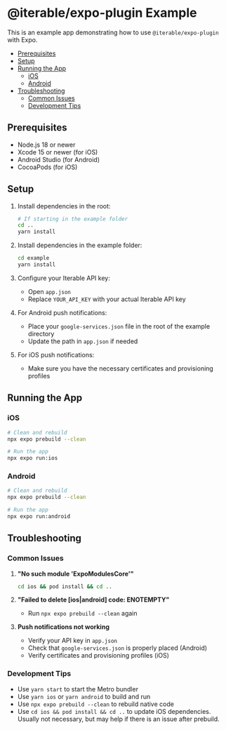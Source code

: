 # @iterable/expo-plugin Example

This is an example app demonstrating how to use `@iterable/expo-plugin` with
Expo.


<!-- @import "[TOC]" {cmd="toc" depthFrom=2 depthTo=3 orderedList=false} -->

<!-- code_chunk_output -->

- [Prerequisites](#prerequisites)
- [Setup](#setup)
- [Running the App](#running-the-app)
  - [iOS](#ios)
  - [Android](#android)
- [Troubleshooting](#troubleshooting)
  - [Common Issues](#common-issues)
  - [Development Tips](#development-tips)

<!-- /code_chunk_output -->

## Prerequisites

- Node.js 18 or newer
- Xcode 15 or newer (for iOS)
- Android Studio (for Android)
- CocoaPods (for iOS)

## Setup

1. Install dependencies in the root:
    ```bash
    # If starting in the example folder 
    cd ..
    yarn install
    ```
2. Install dependencies in the example folder:
    ```bash
    cd example
    yarn install
    ```
3. Configure your Iterable API key:
   - Open `app.json`
   - Replace `YOUR_API_KEY` with your actual Iterable API key

4. For Android push notifications:
   - Place your `google-services.json` file in the root of the example directory
   - Update the path in `app.json` if needed

5. For iOS push notifications:
   - Make sure you have the necessary certificates and provisioning profiles

## Running the App

### iOS

```bash
# Clean and rebuild
npx expo prebuild --clean

# Run the app
npx expo run:ios
```

### Android

```bash
# Clean and rebuild
npx expo prebuild --clean

# Run the app
npx expo run:android
```

## Troubleshooting

### Common Issues

1. **"No such module 'ExpoModulesCore'"**
   ```bash
   cd ios && pod install && cd ..
   ```

2. **"Failed to delete [ios|android] code: ENOTEMPTY"**
   - Run `npx expo prebuild --clean` again

3. **Push notifications not working**
   - Verify your API key in `app.json`
   - Check that `google-services.json` is properly placed (Android)
   - Verify certificates and provisioning profiles (iOS)

### Development Tips

- Use `yarn start` to start the Metro bundler
- Use `yarn ios` or `yarn android` to build and run
- Use `npx expo prebuild --clean` to rebuild native code
- Use `cd ios && pod install && cd ..` to update iOS dependencies.  Usually not
  necessary, but may help if there is an issue after prebuild.